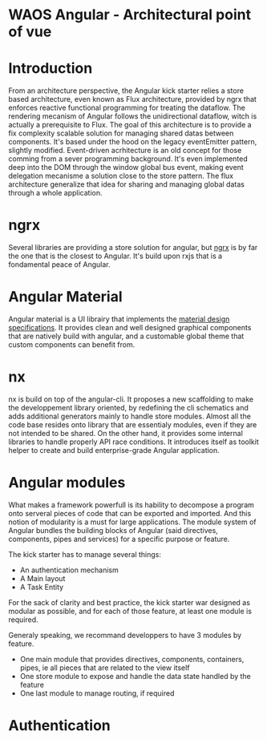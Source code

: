 # WAOS Angular - Architectural point of vue

# Introduction
From an architecture perspective, the Angular kick starter relies a store based architecture, even known as Flux architecture, provided by ngrx that enforces reactive functional programming for treating the dataflow. The rendering mecanism of Angular follows the unidirectional dataflow, witch is actually a prerequisite to Flux.
The goal of this architecture is to provide a fix complexity scalable solution for managing shared datas between components. It's based under the hood on the legacy eventEmitter pattern, slightly modified.
Event-driven acrhitecture is an old concept for those comming from a sever programming background. It's even implemented deep into the DOM through the window global bus event, making event delegation mecanisme a solution close to the store pattern. The flux architecture generalize that idea for sharing and managing global datas through a whole application.

# ngrx
Several libraries are providing a store solution for angular, but [ngrx](https://github.com/ngrx/platform) is by far the one that is the closest to Angular. It's build upon rxjs that is a fondamental peace of Angular.

# Angular Material
Angular material is a UI librairy that implements the [material design specifications](https://material.io/). It provides clean and well designed graphical components that are natively build with angular, and a customable global theme that custom components can benefit from.

# nx
nx is build on top of the angular-cli. It proposes a new scaffolding to make the developpement library oriented, by redefining the cli schematics and adds additional generators mainly to handle store modules. Almost all the code base resides onto library that are essentialy modules, even if they are not intended to be shared.
On the other hand, it provides some internal libraries to handle properly API race conditions. It introduces itself as toolkit helper to create and build enterprise-grade Angular application.

# Angular modules
What makes a framework powerfull is its hability to decompose a program onto serveral pieces of code that can be exported and imported. And this notion of modularity is a must for large applications.
The module system of Angular bundles the building blocks of Angular (said directives, components, pipes and services) for a specific purpose or feature.

The kick starter has to manage several things:
* An authentication mechanism
* A Main layout
* A Task Entity 

For the sack of clarity and best practice, the kick starter war designed as modular as possible, and for each of those feature, at least one module is required.

Generaly speaking, we recommand developpers to have 3 modules by feature.
* One main module that provides directives, components, containers, pipes, ie all pieces that are related to the view itself
* One store module to expose and handle the data state handled by the feature
* One last module to manage routing, if required

# Authentication
